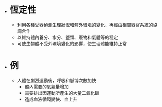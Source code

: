 - # 恆定性
	- 利用各種受器偵測生理狀況和體外環境的變化，再經由相關器官系統的協調合作
	- 以維持體內養分、水分、鹽類、廢物和氣體等的穩定
	- 可使生物體不受外環境變化的影響，使生理體能維持正常
- # 例
	- 人體在劇烈運動後，呼吸和脈博次數加快
		- 體內需要的氧氣量增加
		- 需要排出因運動所產生的大量二氧化碳
		- 造成血液循環變快、血上升